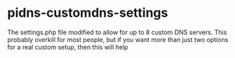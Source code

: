 # pidns-customdns-settings
The settings.php file modified to allow for up to 8 custom DNS servers. This probably overkill for most people, but if you want more than just two options for a real custom setup, then this will help
